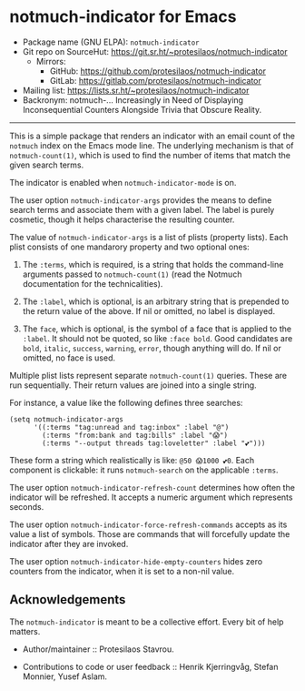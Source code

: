 # notmuch-indicator for Emacs

+ Package name (GNU ELPA): `notmuch-indicator`
+ Git repo on SourceHut: <https://git.sr.ht/~protesilaos/notmuch-indicator>
  - Mirrors:
    + GitHub: <https://github.com/protesilaos/notmuch-indicator>
    + GitLab: <https://gitlab.com/protesilaos/notmuch-indicator>
+ Mailing list: <https://lists.sr.ht/~protesilaos/notmuch-indicator>
+ Backronym: notmuch-... Increasingly in Need of Displaying
  Inconsequential Counters Alongside Trivia that Obscure Reality.

* * *

This is a simple package that renders an indicator with an email count
of the `notmuch` index on the Emacs mode line.  The underlying mechanism
is that of `notmuch-count(1)`, which is used to find the number of items
that match the given search terms.

The indicator is enabled when `notmuch-indicator-mode` is on.

The user option `notmuch-indicator-args` provides the means to define
search terms and associate them with a given label.  The label is purely
cosmetic, though it helps characterise the resulting counter.

The value of `notmuch-indicator-args` is a list of plists (property
lists).  Each plist consists of one mandarory property and two optional
ones:

1. The `:terms`, which is required, is a string that holds the
   command-line arguments passed to `notmuch-count(1)` (read the Notmuch
   documentation for the technicalities).

2. The `:label`, which is optional, is an arbitrary string that is
   prepended to the return value of the above.  If nil or omitted, no
   label is displayed.

3. The `face`, which is optional, is the symbol of a face that is
   applied to the `:label`.  It should not be quoted, so like `:face
   bold`.  Good candidates are `bold`, `italic`, `success`, `warning`,
   `error`, though anything will do.  If nil or omitted, no face is
   used.

Multiple plist lists represent separate `notmuch-count(1)` queries.
These are run sequentially.  Their return values are joined into a
single string.

For instance, a value like the following defines three searches:

```elisp
(setq notmuch-indicator-args
      '((:terms "tag:unread and tag:inbox" :label "@")
        (:terms "from:bank and tag:bills" :label "😱")
        (:terms "--output threads tag:loveletter" :label "💕")))
```

These form a string which realistically is like: `@50 😱1000 💕0`.
Each component is clickable: it runs `notmuch-search` on the
applicable `:terms`.

The user option `notmuch-indicator-refresh-count` determines how often
the indicator will be refreshed.  It accepts a numeric argument which
represents seconds.

The user option `notmuch-indicator-force-refresh-commands` accepts as
its value a list of symbols.  Those are commands that will forcefully
update the indicator after they are invoked.

The user option `notmuch-indicator-hide-empty-counters` hides zero
counters from the indicator, when it is set to a non-nil value.

## Acknowledgements

The `notmuch-indicator` is meant to be a collective effort.  Every bit
of help matters.

+ Author/maintainer :: Protesilaos Stavrou.

+ Contributions to code or user feedback :: Henrik Kjerringvåg, Stefan
  Monnier, Yusef Aslam.
